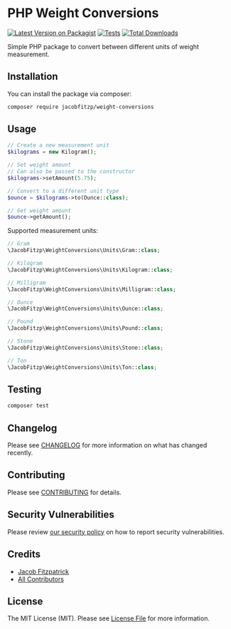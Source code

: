 # PHP Weight Conversions

[![Latest Version on Packagist](https://img.shields.io/packagist/v/jacobfitzp/weight-conversions.svg?style=flat-square)](https://packagist.org/packages/jacobfitzp/weight-conversions)
[![Tests](https://img.shields.io/github/actions/workflow/status/jacobfitzp/weight-conversions/run-tests.yml?branch=main&label=tests&style=flat-square)](https://github.com/jacobfitzp/weight-conversions/actions/workflows/run-tests.yml)
[![Total Downloads](https://img.shields.io/packagist/dt/jacobfitzp/weight-conversions.svg?style=flat-square)](https://packagist.org/packages/jacobfitzp/weight-conversions)

Simple PHP package to convert between different units of weight measurement.

## Installation

You can install the package via composer:

```bash
composer require jacobfitzp/weight-conversions
```

## Usage

```php
// Create a new measurement unit
$kilograms = new Kilogram();

// Set weight amount
// Can also be passed to the constructor
$kilograms->setAmount(5.75);

// Convert to a different unit type
$ounce = $kilograms->to(Ounce::class);

// Get weight amount
$ounce->getAmount();
```

Supported measurement units:

```php
// Gram
\JacobFitzp\WeightConversions\Units\Gram::class;

// Kilogram
\JacobFitzp\WeightConversions\Units\Kilogram::class;

// Milligram
\JacobFitzp\WeightConversions\Units\Milligram::class;

// Ounce
\JacobFitzp\WeightConversions\Units\Ounce::class;

// Pound
\JacobFitzp\WeightConversions\Units\Pound::class;

// Stone
\JacobFitzp\WeightConversions\Units\Stone::class;

// Ton
\JacobFitzp\WeightConversions\Units\Ton::class;
```

## Testing

```bash
composer test
```

## Changelog

Please see [CHANGELOG](CHANGELOG.md) for more information on what has changed recently.

## Contributing

Please see [CONTRIBUTING](https://github.com/spatie/.github/blob/main/CONTRIBUTING.md) for details.

## Security Vulnerabilities

Please review [our security policy](../../security/policy) on how to report security vulnerabilities.

## Credits

- [Jacob Fitzpatrick](https://github.com/JacobFitzp)
- [All Contributors](../../contributors)

## License

The MIT License (MIT). Please see [License File](LICENSE.md) for more information.
